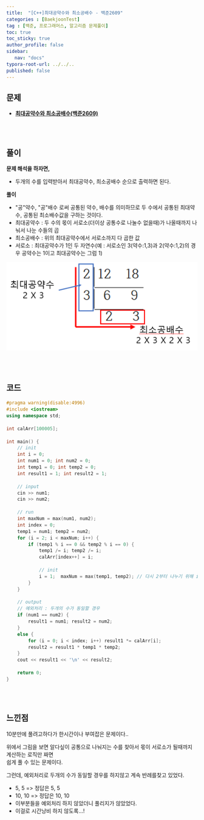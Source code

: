 ```yaml
---
title:  "[C++]최대공약수와 최소공배수 - 백준2609"
categories : [BaekjoonTest]
tag : [백준, 프로그래머스, 알고리즘 문제풀이]
toc: true
toc_sticky: true
author_profile: false
sidebar:
   nav: "docs"
typora-root-url: ../../..
published: false
---
```




## 문제

* **[최대공약수와 최소공배수(백준2609)](https://www.acmicpc.net/problem/2609)**

<br><br>

## 풀이

**문제 해석을 하자면,**

* 두개의 수를 입력받아서 최대공약수, 최소공배수 순으로 출력하면 된다.



**풀이**

* "공"약수, "공"배수 로써 공통된 약수, 배수를 의미하므로 두 수에서 공통된 최대약수, 공통된 최소배수값을 구하는 것이다.
* 최대공약수 : 두 수의 몫이 서로소(더이상 공통수로 나눌수 없을때)가 나올때까지 나눠서 나눈 수들의 곱
* 최소공배수 : 위의 최대공약수에서 서로소까지 다 곱한 값
* 서로소 : 최대공약수가 1인 두 자연수(예 : 서로소인 3(약수:1,3)과 2(약수:1,2)의 경우 공약수는 1이고 최대공약수는 그럼 1)

<img src="/images/2023-02-19-(C++)최대공약수와 최소공배수 - 백준2609/image-20230203174644617.png" alt="image-20230203174644617"  />




<br><br>

## 코드

```c++
#pragma warning(disable:4996)
#include <iostream>
using namespace std;

int calArr[100005];

int main() {
	// init
	int i = 0;
	int num1 = 0; int num2 = 0;
	int temp1 = 0; int temp2 = 0;
	int result1 = 1; int result2 = 1;

	// input
	cin >> num1;
	cin >> num2;

	// run
	int maxNum = max(num1, num2);
	int index = 0;
	temp1 = num1; temp2 = num2;
	for (i = 2; i < maxNum; i++) {
		if (temp1 % i == 0 && temp2 % i == 0) {
			temp1 /= i; temp2 /= i;
			calArr[index++] = i;

			// init
			i = 1;  maxNum = max(temp1, temp2); // 다시 2부터 나누기 위해 i=1, 나눈 몫으로 maxNum을 치환하기위해 max()
		}
	}

	// output
	// 예외처리 : 두개의 수가 동일할 경우
	if (num1 == num2) {
		result1 = num1; result2 = num2;
	}
	else {
		for (i = 0; i < index; i++) result1 *= calArr[i];
		result2 = result1 * temp1 * temp2;
	}
	cout << result1 << '\n' << result2;

	return 0;
}
```

<br><br>

## 느낀점

10분만에 풀려고하다가 한시간이나 부여잡은 문제이다..

위에서 그림을 보면 알다싶이 공통으로 나눠지는 수를 찾아서 몫이 서로소가 될때까지 계산하는 로직만 짜면  
쉽게 풀 수 있는 문제이다.

그런데, 예외처리로 두개의 수가 동일할 경우를 하지않고 계속 반례를찾고 있었다.

* 5, 5 => 정답은 5, 5
* 10, 10 => 정답은 10, 10
* 이부분들을 예외처리 하지 않았더니 풀리지가 않았었다.
* 이걸로 시간낭비 하지 않도록...!
